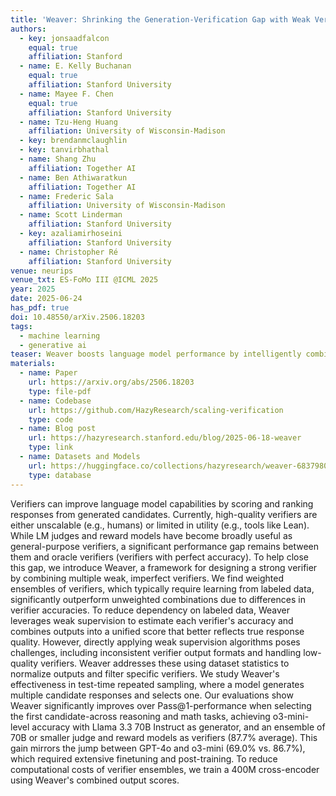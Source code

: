 ```yaml
---
title: 'Weaver: Shrinking the Generation-Verification Gap with Weak Verifiers'
authors:
  - key: jonsaadfalcon
    equal: true
    affiliation: Stanford
  - name: E. Kelly Buchanan
    equal: true
    affiliation: Stanford University
  - name: Mayee F. Chen
    equal: true
    affiliation: Stanford University
  - name: Tzu-Heng Huang
    affiliation: University of Wisconsin-Madison
  - key: brendanmclaughlin
  - key: tanvirbhathal
  - name: Shang Zhu
    affiliation: Together AI
  - name: Ben Athiwaratkun
    affiliation: Together AI
  - name: Frederic Sala
    affiliation: University of Wisconsin-Madison
  - name: Scott Linderman
    affiliation: Stanford University
  - key: azaliamirhoseini
    affiliation: Stanford University
  - name: Christopher Ré
    affiliation: Stanford University
venue: neurips
venue_txt: ES-FoMo III @ICML 2025
year: 2025
date: 2025-06-24
has_pdf: true
doi: 10.48550/arXiv.2506.18203
tags:
  - machine learning
  - generative ai
teaser: Weaver boosts language model performance by intelligently combining weak verifiers using weak supervision, achieving near-oracle accuracy with drastically reduced compute.
materials:
  - name: Paper
    url: https://arxiv.org/abs/2506.18203
    type: file-pdf
  - name: Codebase
    url: https://github.com/HazyResearch/scaling-verification
    type: code
  - name: Blog post
    url: https://hazyresearch.stanford.edu/blog/2025-06-18-weaver
    type: link
  - name: Datasets and Models
    url: https://huggingface.co/collections/hazyresearch/weaver-683798010b39c9653ddb9bd8
    type: database
---
```

Verifiers can improve language model capabilities by scoring and ranking responses from generated candidates. Currently, high-quality verifiers are either unscalable (e.g., humans) or limited in utility (e.g., tools like Lean). While LM judges and reward models have become broadly useful as general-purpose verifiers, a significant performance gap remains between them and oracle verifiers (verifiers with perfect accuracy). To help close this gap, we introduce Weaver, a framework for designing a strong verifier by combining multiple weak, imperfect verifiers. We find weighted ensembles of verifiers, which typically require learning from labeled data, significantly outperform unweighted combinations due to differences in verifier accuracies. To reduce dependency on labeled data, Weaver leverages weak supervision to estimate each verifier's accuracy and combines outputs into a unified score that better reflects true response quality. However, directly applying weak supervision algorithms poses challenges, including inconsistent verifier output formats and handling low-quality verifiers. Weaver addresses these using dataset statistics to normalize outputs and filter specific verifiers. We study Weaver's effectiveness in test-time repeated sampling, where a model generates multiple candidate responses and selects one. Our evaluations show Weaver significantly improves over Pass@1-performance when selecting the first candidate-across reasoning and math tasks, achieving o3-mini-level accuracy with Llama 3.3 70B Instruct as generator, and an ensemble of 70B or smaller judge and reward models as verifiers (87.7% average). This gain mirrors the jump between GPT-4o and o3-mini (69.0% vs. 86.7%), which required extensive finetuning and post-training. To reduce computational costs of verifier ensembles, we train a 400M cross-encoder using Weaver's combined output scores.
